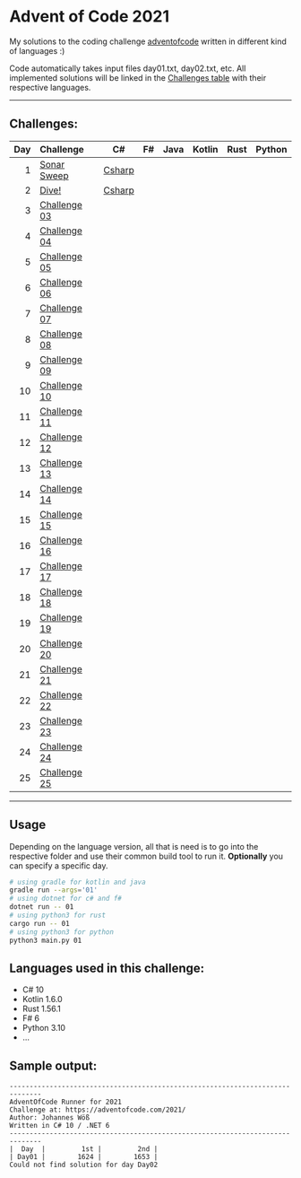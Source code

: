 # Advent of Code 2021

My solutions to the coding challenge [adventofcode](https://adventofcode.com/2021) written in different kind of languages :)

Code automatically takes input files day01.txt, day02.txt, etc. 
All implemented solutions will be linked in the [Challenges table](##Challenges)  with their respective languages.

---

## Challenges: 

| Day | Challenge | C# | F# | Java | Kotlin | Rust | Python |
| ---: |:---------| :-------:| :-------:| :-------:| :-------:| :-------:| :-------:|
|  1  | [Sonar Sweep](https://adventofcode.com/2021/day/1) | [Csharp](src/csharp/csharpimpl/puzzleImpl/Day01.cs)
|  2  | [Dive!](https://adventofcode.com/2021/day/2) | [Csharp](src/csharp/csharpimpl/puzzleImpl/Day02.cs)
|  3  | [Challenge 03](https://adventofcode.com/2021/day/3) | 
|  4  | [Challenge 04](https://adventofcode.com/2021/day/4) | 
|  5  | [Challenge 05](https://adventofcode.com/2021/day/5) | 
|  6  | [Challenge 06](https://adventofcode.com/2021/day/6) | 
|  7  | [Challenge 07](https://adventofcode.com/2021/day/7) | 
|  8  | [Challenge 08](https://adventofcode.com/2021/day/8) | 
|  9  | [Challenge 09](https://adventofcode.com/2021/day/9) | 
| 10  | [Challenge 10](https://adventofcode.com/2021/day/10) | 
| 11  | [Challenge 11](https://adventofcode.com/2021/day/11) | 
| 12  | [Challenge 12](https://adventofcode.com/2021/day/12) | 
| 13  | [Challenge 13](https://adventofcode.com/2021/day/13) | 
| 14  | [Challenge 14](https://adventofcode.com/2021/day/14) | 
| 15  | [Challenge 15](https://adventofcode.com/2021/day/15) | 
| 16  | [Challenge 16](https://adventofcode.com/2021/day/16) | 
| 17  | [Challenge 17](https://adventofcode.com/2021/day/17) | 
| 18  | [Challenge 18](https://adventofcode.com/2021/day/18) | 
| 19  | [Challenge 19](https://adventofcode.com/2021/day/19) | 
| 20  | [Challenge 20](https://adventofcode.com/2021/day/20) | 
| 21  | [Challenge 21](https://adventofcode.com/2021/day/21) | 
| 22  | [Challenge 22](https://adventofcode.com/2021/day/22) | 
| 23  | [Challenge 23](https://adventofcode.com/2021/day/23) | 
| 24  | [Challenge 24](https://adventofcode.com/2021/day/24) | 
| 25  | [Challenge 25](https://adventofcode.com/2021/day/25) | 

---


## Usage

Depending on the language version, all that is need is to go into the respective folder and
use their common build tool to run it. **Optionally** you can specify a specific day.

```zsh
# using gradle for kotlin and java
gradle run --args='01'
# using dotnet for c# and f#
dotnet run -- 01 
# using python3 for rust
cargo run -- 01
# using python3 for python
python3 main.py 01
```



## Languages used in this challenge:
* C# 10
* Kotlin 1.6.0
* Rust 1.56.1
* F# 6
* Python 3.10
* ...

## Sample output:

```log
------------------------------------------------------------------------------
AdventOfCode Runner for 2021
Challenge at: https://adventofcode.com/2021/
Author: Johannes Wöß
Written in C# 10 / .NET 6
------------------------------------------------------------------------------
|  Day  |         1st |         2nd |
| Day01 |        1624 |        1653 |
Could not find solution for day Day02
```


